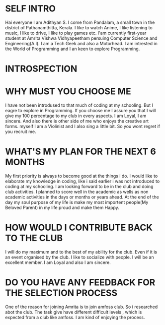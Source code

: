 # SELF INTRO
Hai everyone
I am Adithyan S. I come from Pandalam, a small town in the district of Pathanamthitta, Kerala.
I like to watch Anime, I like listening to music, I like to drive, I like to play games etc.
I'am currently first-year student at Amrita Vishwa Vidhyapeetham persuing Computer Science and Engineering(A.I).
I am a Tech Geek and also a Motorhead.
I am intrested in the World of Programming and I an keen to explore Programming.

# INTROSPECTION
# WHY MUST YOU CHOOSE ME
I have not been introdused to that much of coding at my schooling.
But I eagre to explore in Programming.
If you choose me I assure you that I will give my 100 percentage to my club in every aspects.
I am Loyal, I am sincere.
And also there is other side of me who enjoys the creative art forms.
myself I am a Violinist and I also sing a little bit.
So you wont regret if you recruit me.

# WHAT'S MY PLAN FOR THE NEXT 6 MONTHS
My first priority is always to become good at the things i do. I would like to elaborate my knowledge in coding,
like i said earlier i was not introduced to coding at my schooling.
I am looking forward to be in the club and doing club activities.
I planned to score well in the academic as wells as non academic activities in the days or months or years ahead.
At the end of the day my soul purpose of my life is make my most importent people(My Beloved Parent) in my life proud
and make them Happy.

# HOW WOULD I CONTRIBUTE BACK TO THE CLUB
I will do my maximum and to the best of my ability for the club.
Even if it is an event organised by the club.
I like to socialize with people.
I will be an excellent member.
I am Loyal and also I am sincere.

# DO YOU HAVE ANY FEEDBACK FOR THE SELECTION PROCESS
One of the reason for joining Amrita is to join amfoss club. So i researched abot the club.
The task give have different difficult levels , which is expected from 
a club like amfoss. I am kind of enjoying the process.

